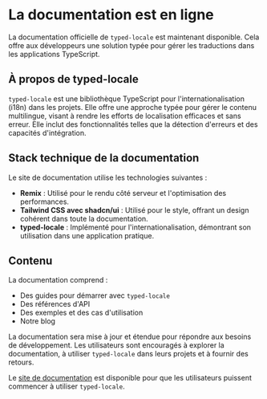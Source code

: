 # La documentation est en ligne

La documentation officielle de `typed-locale` est maintenant disponible. Cela offre aux développeurs une solution typée pour gérer les traductions dans les applications TypeScript.

## À propos de typed-locale

`typed-locale` est une bibliothèque TypeScript pour l'internationalisation (i18n) dans les projets. Elle offre une approche typée pour gérer le contenu multilingue, visant à rendre les efforts de localisation efficaces et sans erreur. Elle inclut des fonctionnalités telles que la détection d'erreurs et des capacités d'intégration.

## Stack technique de la documentation

Le site de documentation utilise les technologies suivantes :

- **Remix** : Utilisé pour le rendu côté serveur et l'optimisation des performances.
- **Tailwind CSS avec shadcn/ui** : Utilisé pour le style, offrant un design cohérent dans toute la documentation.
- **typed-locale** : Implémenté pour l'internationalisation, démontrant son utilisation dans une application pratique.

## Contenu

La documentation comprend :

- Des guides pour démarrer avec `typed-locale`
- Des références d'API
- Des exemples et des cas d'utilisation
- Notre blog

La documentation sera mise à jour et étendue pour répondre aux besoins de développement. Les utilisateurs sont encouragés à explorer la documentation, à utiliser `typed-locale` dans leurs projets et à fournir des retours.

Le [site de documentation](/) est disponible pour que les utilisateurs puissent commencer à utiliser `typed-locale`.
